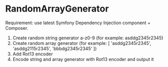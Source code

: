 # RandomArrayGenerator

Requirement: use latest Symfony Dependency Injection component + Composer.
1) Create random string generator a-z0-9 (for example: asddg2345r2345)
2) Create random array generator (for example: [ 'asddg2345r2345', 'asddg2115r2345', 'bbbdg2345r2345' ])
3) Add Rot13 encoder
4) Encode string and array generator with Rot13 encoder and output it
